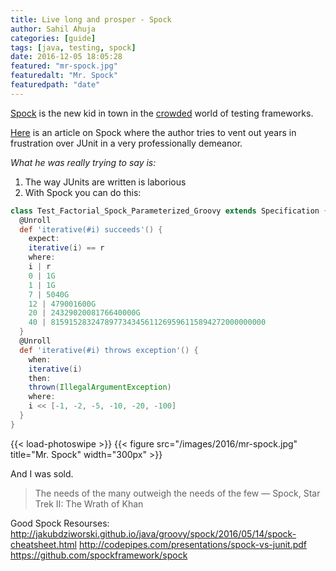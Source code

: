 ```yaml
---
title: Live long and prosper - Spock
author: Sahil Ahuja
categories: [guide]
tags: [java, testing, spock]
date: 2016-12-05 18:05:28
featured: "mr-spock.jpg"
featuredalt: "Mr. Spock"
featuredpath: "date"
---
```

[Spock](http://spockframework.org/) is the new kid in town in the [crowded](https://en.wikipedia.org/wiki/Unit_testing) world of testing frameworks.

[Here](https://accu.org/index.php/journals/2203) is an article on Spock where the author tries to vent out years in frustration over JUnit in a very professionally demeanor.

_What he was really trying to say is:_
<!--more-->
1. The way JUnits are written is laborious
1. With Spock you can do this: 
```Groovy
class Test_Factorial_Spock_Parameterized_Groovy extends Specification {
  @Unroll
  def 'iterative(#i) succeeds'() {
    expect:
    iterative(i) == r
    where:
    i | r
    0 | 1G
    1 | 1G
    7 | 5040G
    12 | 479001600G
    20 | 2432902008176640000G
    40 | 815915283247897734345611269596115894272000000000
  }
  @Unroll
  def 'iterative(#i) throws exception'() {
    when:
    iterative(i)
    then:
    thrown(IllegalArgumentException)
    where:
    i << [-1, -2, -5, -10, -20, -100]
  }
}
```
{{< load-photoswipe >}}
{{< figure src="/images/2016/mr-spock.jpg" title="Mr. Spock" width="300px" >}}

And I was sold.

> The needs of the many outweigh the needs of the few ― Spock, Star Trek II: The Wrath of Khan

Good Spock Resourses:
http://jakubdziworski.github.io/java/groovy/spock/2016/05/14/spock-cheatsheet.html
http://codepipes.com/presentations/spock-vs-junit.pdf
https://github.com/spockframework/spock
